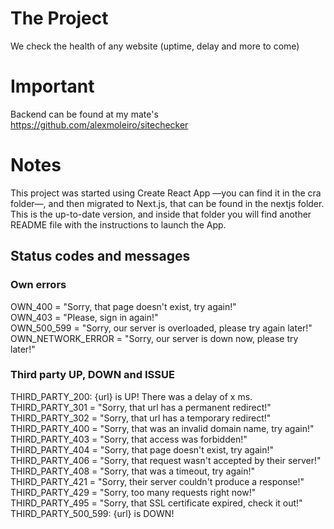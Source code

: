 # The Project
We check the health of any website (uptime, delay and more to come)

# Important

Backend can be found at my mate's https://github.com/alexmoleiro/sitechecker

# Notes
This project was started using Create React App —you can find it in the cra folder—, and then migrated to Next.js, that can be found in the nextjs folder. This is the up-to-date version, and inside that folder you will find another README file with the instructions to launch the App.

## Status codes and messages
### Own errors

OWN_400 = "Sorry, that page doesn't exist, try again!"\
OWN_403 = "Please, sign in again!"\
OWN_500_599 = "Sorry, our server is overloaded, please try again later!"\
OWN_NETWORK_ERROR = "Sorry, our server is down now, please try later!"

### Third party UP, DOWN and ISSUE
THIRD_PARTY_200: {url} is UP! There was a delay of x ms.\
THIRD_PARTY_301 = "Sorry, that url has a permanent redirect!"\
THIRD_PARTY_302 = "Sorry, that url has a temporary redirect!"\
THIRD_PARTY_400 = "Sorry, that was an invalid domain name, try again!"\
THIRD_PARTY_403 = "Sorry, that access was forbidden!"\
THIRD_PARTY_404 = "Sorry, that page doesn't exist, try again!"\
THIRD_PARTY_406 = "Sorry, that request wasn't accepted by their server!"\
THIRD_PARTY_408 = "Sorry, that was a timeout, try again!"\
THIRD_PARTY_421 = "Sorry, their server couldn't produce a response!"\
THIRD_PARTY_429 = "Sorry, too many requests right now!"\
THIRD_PARTY_495 = "Sorry, that SSL certificate expired, check it out!"\
THIRD_PARTY_500_599: {url} is DOWN!